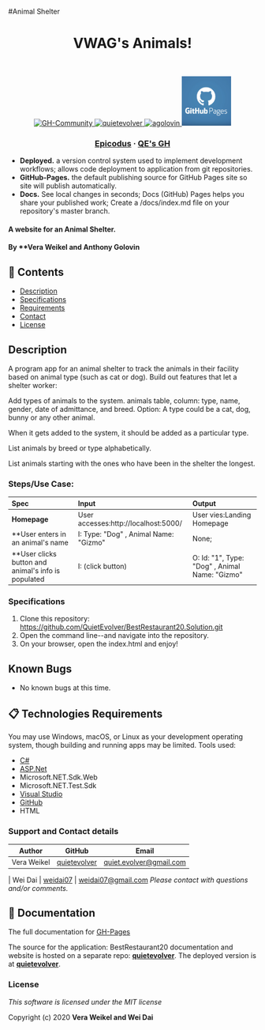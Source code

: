 #Animal Shelter

<h1 align="center">VWAG's Animals!
  <a href="https://github.com/QuietEvolver/BestRestaurant20">     
  </a>
</h1>

<p align="center">
  <strong></strong><br>
</p>

<p align="center">

  <a href="https://github.blog/category/community/">
    <img src="https://github.blog/wp-content/uploads/2019/01/Community@2x.png" width=100px alt="GH-Community" />
  </a>
  <a href="https://github.com/quietevolver/BestRestaurant20.Solution.git">
    <img src="https://avatars2.githubusercontent.com/u/55602501?s=460&v=4" width=100px alt="quietevolver" />
  </a>
  <a href="https://github.com/weidai07/todofinalR.Solution.git">
    <img src="https://avatars1.githubusercontent.com/u/53847662?s=400&v=4" width=100px alt="agolovin" />
  </a>
  <a href="https://github.blog/2016-08-22-publish-your-project-documentation-with-github-pages/">
    <img src="https://raw.githubusercontent.com/github/explore/80688e429a7d4ef2fca1e82350fe8e3517d3494d/collections/github-pages-examples/github-pages-examples.png" width=100px alt="gh-pages" />
  </a>
</p>

<h3 align="center">

  [Epicodus](https://www.epicodus.com/)
  <span> · </span>
  [QE's GH](https://github.com/QuietEvolver/BestRestaurant20.Solution.git)

</h3>

- **Deployed.** a version control system used to implement development workflows; allows code deployment to application from git repositories.
- **GitHub-Pages.** the default publishing source for GitHub Pages site so site will publish automatically.
- **Docs.** See local changes in seconds; Docs (GitHub) Pages helps you share your published work; Create a /docs/index.md file on your repository's master branch.


#### A website for an Animal Shelter.

#### By **Vera Weikel and Anthony Golovin
## 🎉 Contents

- [Description](#-description)
- [Specifications](#-specifications)
- [Requirements](#-epicodus)
- [Contact](#-contact)
- [License](#-license)

## Description
A program app for an animal shelter to track the animals in their facility based on animal type (such as cat or dog). Build out features that let a shelter worker:

Add types of animals to the system. animals table, column: type, name, gender, date of admittance, and breed. Option: A type could be a cat, dog, bunny or any other animal.

When it gets added to the system, it should be added as a particular type.

List animals by breed or type alphabetically.

List animals starting with the ones who have been in the shelter the longest.

### Steps/Use Case:
| Spec | Input | Output |
| :-------------     | :------------ | :------------- |
| **Homepage** | User accesses:http://localhost:5000/| User vies:Landing Homepage |
| **User enters in an animal's name | I: Type: "Dog" , Animal Name: "Gizmo" | None;|
| **User clicks button and animal's info is populated | I: (click button) | O: Id: "1", Type: "Dog" , Animal Name: "Gizmo"|

### Specifications

1. Clone this repository: https://github.com/QuietEvolver/BestRestaurant20.Solution.git
2. Open the command line--and navigate into the repository.
3. On your browser, open the index.html and enjoy!

## Known Bugs
* No known bugs at this time.

## 📋 Technologies Requirements
 You may use Windows, macOS, or Linux as your development operating system, though building and running apps may be limited.
 Tools used:  
* [C#](https://docs.microsoft.com/en-us/dotnet/csharp/)
* [ASP.Net](https://dotnet.microsoft.com/apps/aspnet)
* Microsoft.NET.Sdk.Web
* Microsoft.NET.Test.Sdk
* [Visual Studio](https://www.visualstudiocommunity.com)
* [GitHub](https://www.github.com)
* HTML
 
### Support and Contact details
| Author | GitHub | Email |
|--------|:------:|:-----:|
| Vera Weikel | [quietevolver](https://github.com/quietevolver) |  [quiet.evolver@gmail.com](mailto:quietevolver@gmail.com)

| Wei Dai | [weidai07](https://github.com/agolovin) |  [weidai07@gmail.com](mailto:weidai07@gmail.com)
_Please contact with questions and/or comments._


## 📖 Documentation

The full documentation for [GH-Pages](https://github.blog/2016-08-22-publish-your-project-documentation-with-github-pages/)

The source for the application: BestRestaurant20 documentation and website is hosted on a separate repo: [**quietevolver**][repo-website]. The deployed version is at [**quietevolver**](https://quietevolver.github.io/BestRestaurant20.Solution/).

[docs]: https://github.com/QuietEvolver/BestRestaurant20.Solution.git
[repo-website]: https://github.com/QuietEvolver/BestRestaurant20.Solution.git


### License

*This software is licensed under the MIT license*

Copyright (c) 2020 **Vera Weikel and Wei Dai**

